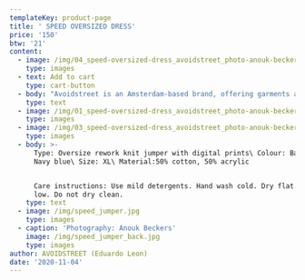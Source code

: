 ```yaml
---
templateKey: product-page
title: ' SPEED OVERSIZED DRESS'
price: '150'
btw: '21'
content:
  - image: /img/04_speed-oversized-dress_avoidstreet_photo-anouk-beckers.jpg
    type: images
  - text: Add to cart
    type: cart-button
  - body: "Avoidstreet is an Amsterdam-based brand, offering garments and accessories defined by expressive and unique details regenerated from upcycled materials. Every garment starts off as an hyper-adaptable base for transformation — ready to be appropriated, deconstructed, remixed, and finally copied and pasted back into circulation as something else. \r\n\n\r\n\n\r\n\nThe endless source of fast fashion garments available as deadstock and in secondhand markets are like low-resolution images on a hard drive. The result is distinctive one-of-a-kind or small editions that embed a dualist vernacular between the commonplace and the tropes of high fashion. \r\n\n\r\n\nFounded in 2017, Avoidstreet is the initiative of designer Eduardo Leon. Unbridled by industry conventions, Leon combines the sensibilities of rich color-drenched images of Peruvian folklore, tecnocumbia, and bootleg-filled markets, and the potency of a Milanese high-gloss veneer in his creations, including garments, crafted objects, installations, and performances."
    type: text
  - image: /img/01_speed-oversized-dress_avoidstreet_photo-anouk-beckers.jpg
    type: images
  - image: /img/03_speed-oversized-dress_avoidstreet_photo-anouk-beckers.jpg
    type: images
  - body: >-
      Type: Oversize rework knit jumper with digital prints\ Colour: Baby blue &
      Navy blue\ Size: XL\ Material:50% cotton, 50% acrylic 


      Care instructions: Use mild detergents. Hand wash cold. Dry flat. Iron
      low. Do not dry clean.
    type: text
  - image: /img/speed_jumper.jpg
    type: images
  - caption: 'Photography: Anouk Beckers'
    image: /img/speed_jumper_back.jpg
    type: images
author: AVOIDSTREET (Eduardo Leon)
date: '2020-11-04'
---
```


